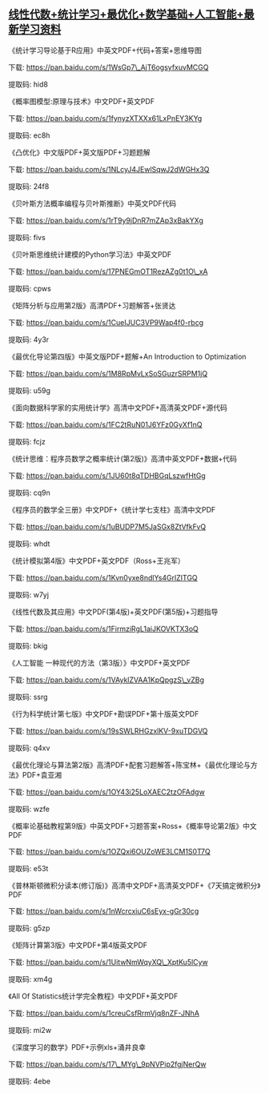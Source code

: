 ## [线性代数+统计学习+最优化+数学基础+人工智能+最新学习资料](https://ai-nlp-book.lofter.com/post/312661e1_1c76d90f0)

《统计学习导论基于R应用》中英文PDF+代码+答案+思维导图  

下载: https://pan.baidu.com/s/1WsGp7\_AjT6ogsyfxuvMCGQ

提取码: hid8

《概率图模型:原理与技术》中文PDF+英文PDF

下载: https://pan.baidu.com/s/1fynyzXTXXx61LxPnEY3KYg

提取码: ec8h

《凸优化》中文版PDF+英文版PDF+习题题解

下载: https://pan.baidu.com/s/1NLcyJ4JEwlSqwJ2dWGHx3Q

提取码: 24f8

《贝叶斯方法概率编程与贝叶斯推断》中英文PDF代码

下载: https://pan.baidu.com/s/1rT9y9jDnR7mZAp3xBakYXg

提取码: fivs

《贝叶斯思维统计建模的Python学习法》中英文PDF

下载: https://pan.baidu.com/s/17PNEGmOT1RezAZg0t1O\_xA

提取码: cpws

《矩阵分析与应用第2版》高清PDF+习题解答+张贤达

下载: https://pan.baidu.com/s/1CueIJUC3VP9Wap4f0-rbcg

提取码: 4y3r

《最优化导论第四版》中英文版PDF+题解+An Introduction to Optimization

下载: https://pan.baidu.com/s/1M8RpMvLxSoSGuzrSRPM1jQ

提取码: u59g

《面向数据科学家的实用统计学》高清中文PDF+高清英文PDF+源代码

下载: https://pan.baidu.com/s/1FC2tRuN01J6YFz0GyXf1nQ

提取码: fcjz

《统计思维：程序员数学之概率统计(第2版)》高清中英文PDF+数据+代码

下载: https://pan.baidu.com/s/1JU60t8qTDHBGqLszwfHtGg

提取码: cq9n

《程序员的数学全三册》中文PDF+《统计学七支柱》高清中文PDF

下载: https://pan.baidu.com/s/1uBUDP7M5JaSGx8ZtVfkFvQ

提取码: whdt

《统计模拟第4版》中文PDF+英文PDF（Ross+王兆军）

下载: https://pan.baidu.com/s/1Kvn0yxe8ndlYs4GrlZITGQ

提取码: w7yj

《线性代数及其应用》中文PDF(第4版)+英文PDF(第5版)+习题指导

下载: https://pan.baidu.com/s/1FirmziRgL1aiJKOVKTX3oQ

提取码: bkig

《人工智能 一种现代的方法（第3版）》中文PDF+英文PDF

下载: https://pan.baidu.com/s/1VAyklZVAA1KpQpgzS\_vZBg

提取码: ssrg

《行为科学统计第七版》中文PDF+勘误PDF+第十版英文PDF

下载: https://pan.baidu.com/s/19sSWLRHGzxlKV-9xuTDGVQ

提取码: q4xv

《最优化理论与算法第2版》高清PDF+配套习题解答+陈宝林+《最优化理论与方法》PDF+袁亚湘

下载: https://pan.baidu.com/s/1OY43i25LoXAEC2tzOFAdgw

提取码: wzfe

《概率论基础教程第9版》中英文PDF+习题答案+Ross+《概率导论第2版》中文PDF

下载: https://pan.baidu.com/s/1OZQxi6OUZoWE3LCM1S0T7Q

提取码: e53t

《普林斯顿微积分读本(修订版)》高清中文PDF+高清英文PDF+《7天搞定微积分》PDF

下载: https://pan.baidu.com/s/1nWcrcxiuC6sEyx-gGr30cg

提取码: g5zp

《矩阵计算第3版》中文PDF+第4版英文PDF

下载: https://pan.baidu.com/s/1UitwNmWqyXQ\_XptKu5lCyw

提取码: xm4g

《All Of Statistics统计学完全教程》中文PDF+英文PDF  

下载: https://pan.baidu.com/s/1creuCsfRrmVjq8nZF-JNhA

提取码: mi2w

《深度学习的数学》PDF+示例xls+涌井良幸

下载: https://pan.baidu.com/s/17\_MYg\_9pNVPip2fgjNerQw

提取码: 4ebe